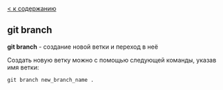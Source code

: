 [< к содержанию](./readme.md)

## git branch

**git branch** -  cоздание новой ветки и переход в неё

Создать новую ветку можно с помощью следующей команды, указав имя ветки:

```bash=
git branch new_branch_name .
```